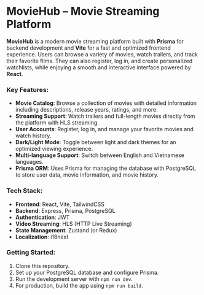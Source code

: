 # **MovieHub – Movie Streaming Platform**

**MovieHub** is a modern movie streaming platform built with **Prisma** for backend development and **Vite** for a fast and optimized frontend experience. Users can browse a variety of movies, watch trailers, and track their favorite films. They can also register, log in, and create personalized watchlists, while enjoying a smooth and interactive interface powered by **React**.

### **Key Features:**
- **Movie Catalog**: Browse a collection of movies with detailed information including descriptions, release years, ratings, and more.
- **Streaming Support**: Watch trailers and full-length movies directly from the platform with HLS streaming.
- **User Accounts**: Register, log in, and manage your favorite movies and watch history.
- **Dark/Light Mode**: Toggle between light and dark themes for an optimized viewing experience.
- **Multi-language Support**: Switch between English and Vietnamese languages.
- **Prisma ORM**: Uses Prisma for managing the database with PostgreSQL to store user data, movie information, and movie history.

### **Tech Stack:**
- **Frontend**: React, Vite, TailwindCSS
- **Backend**: Express, Prisma, PostgreSQL
- **Authentication**: JWT
- **Video Streaming**: HLS (HTTP Live Streaming)
- **State Management**: Zustand (or Redux)
- **Localization**: i18next

### **Getting Started:**
1. Clone this repository.
2. Set up your PostgreSQL database and configure Prisma.
3. Run the development server with `npm run dev`.
4. For production, build the app using `npm run build`.


